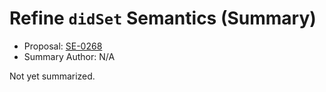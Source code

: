 # Refine `didSet` Semantics (Summary)

* Proposal: [SE-0268](https://github.com/apple/swift-evolution/blob/main/proposals/0268-didset-semantics.md)
* Summary Author: N/A

Not yet summarized.
